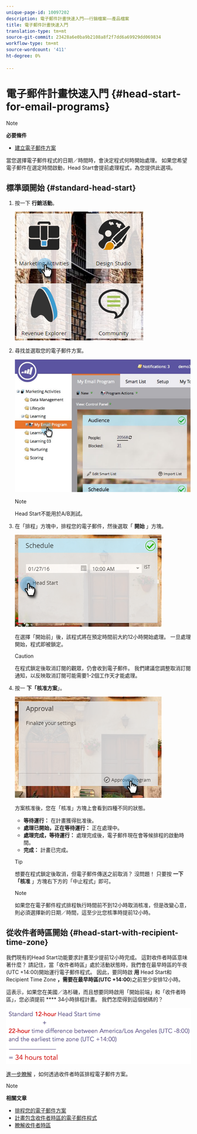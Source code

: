 ```yaml
---
unique-page-id: 10097202
description: 電子郵件計畫快速入門——行銷檔案——產品檔案
title: 電子郵件計畫快速入門
translation-type: tm+mt
source-git-commit: 23428a6e0ba9b2108a8f2f7dd6a69929dd069834
workflow-type: tm+mt
source-wordcount: '411'
ht-degree: 0%

---
```



# 電子郵件計畫快速入門 {#head-start-for-email-programs}

>[!NOTE]
>
>**必要條件**
>
>* [建立電子郵件方案](../../../../product-docs/email-marketing/email-programs/creating-an-email-program/create-an-email-program.md)

>



當您選擇電子郵件程式的日期／時間時，會決定程式何時開始處理。 如果您希望電子郵件在選定時間啟動，Head Start會提前處理程式，為您提供此選項。

## 標準頭開始 {#standard-head-start}

1. 按一下 **行銷活動**。

   ![](assets/one-1.png)

1. 尋找並選取您的電子郵件方案。

   ![](assets/selectemailprogram-4.jpg)

   >[!NOTE]
   >
   >Head Start不能用於A/B測試。

1. 在「排程」方塊中，排程您的電子郵件，然後選取「 **開始** 」方塊。

   ![](assets/three-1.png)

   在選擇「開始前」後，該程式將在預定時間前大約12小時開始處理。 一旦處理開始，程式即被鎖定。

   >[!CAUTION]
   >
   >在程式鎖定後取消訂閱的觀眾，仍會收到電子郵件。 我們建議您調整取消訂閱通知，以反映取消訂閱可能需要1-2個工作天才能處理。

1. 按一 **下「核准方案**」。

   ![](assets/four-1.png)

   方案核准後，您在「核准」方塊上會看到四種不同的狀態。

   * **等待運行：** 在計畫獲得批准後。
   * **處理已開始，正在等待運行：** 正在處理中。
   * **處理完成，等待運行：** 處理完成後，電子郵件現在會等候排程的啟動時間。
   * **完成：** 計畫已完成。

   >[!TIP]
   >
   >想要在程式鎖定後取消，但電子郵件傳送之前取消？ 沒問題！ 只要按 **一下「核准** 」方塊右下方的「中止程式」即可。

   >[!NOTE]
   >
   >如果您在電子郵件程式排程執行時間前不到12小時取消核准，但是改變心意，則必須選擇新的日期／時間，這至少比您核準時提前12小時。

## 從收件者時區開始 {#head-start-with-recipient-time-zone}

我們現有的Head Start功能要求計畫至少提前12小時完成。 這對收件者時區意味著什麼？ 請記住，當「收件者時區」處於活動狀態時，我們會在最早時區的午夜(UTC +14:00)開始運行電子郵件程式。 因此，要同時啟 **用** Head Start和Recipient Time Zone **，需要在最早時區(UTC +14:00**)之前至少安排12小時。

這表示，如果您在美國／洛杉磯，而且想要同時啟用「開始前端」和「收件者時區」，您必須提前 **** 34小時排程計畫。 我們怎麼得到這個號碼的？

![](assets/image2017-12-5-13-3a11-3a46.png)

[進一步瞭解](scheduling-with-recipient-time-zone/schedule-email-programs-with-recipient-time-zone.md) ，如何透過收件者時區排程電子郵件方案。

>[!NOTE]
>
>**相關文章**
>
>* [排程您的電子郵件方案](schedule-your-email-program.md)
>* [計畫包含收件者時區的電子郵件程式](scheduling-with-recipient-time-zone/schedule-email-programs-with-recipient-time-zone.md)
>* [瞭解收件者時區](scheduling-with-recipient-time-zone/understanding-recipient-time-zone.md)

>



